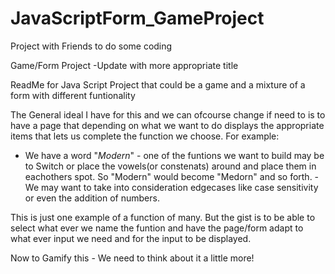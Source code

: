 # JavaScriptForm_GameProject
Project with Friends to do some coding

Game/Form Project -Update with more appropriate title

ReadMe for Java Script Project that could be a game and a mixture of a form with different funtionality


The General ideal I have for this and we can ofcourse change if need to is to have a page that depending on what we want to do displays the appropriate items that lets us complete the function we choose. For example:

* We have a word "*Modern*"  - one of the funtions we want to build may be to Switch or place the vowels(or constenats) around and place them in eachothers spot. So "Modern" would become "Medorn" and so forth.
-We may want to take into consideration edgecases like case sensitivity or even the addition of numbers.

This is just one example of a function of many. But the gist is to be able to select what ever we name the funtion and have the page/form adapt to what ever input we need and for the input to be displayed.

Now to Gamify this - We need to think about it a little more!
